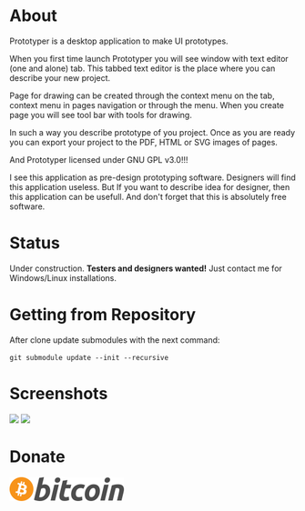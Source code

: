 
# About

Prototyper is a desktop application to make UI prototypes.

When you first time launch Prototyper you will see window with text editor (one and alone)
tab. This tabbed text editor is the place where you can describe
your new project.

Page for drawing can be created through the context menu on the tab, context menu in pages navigation
or through the menu. When you create page you will see tool bar with tools for drawing.

In such a way you describe prototype of you project. Once as you are ready
you can export your project to the PDF, HTML or SVG images of pages.

And Prototyper licensed under GNU GPL v3.0!!!

I see this application as pre-design prototyping software. Designers will find
this application useless. But If you want to describe idea for designer, then
this application can be usefull. And don't forget that this is absolutely free
software.

# Status

Under construction. **Testers and designers wanted!** Just contact me for Windows/Linux installations.

# Getting from Repository

After clone update submodules with the next command:

```
git submodule update --init --recursive
```

# Screenshots

![](doc/img/Screenshot_20200814_183334.png)
![](doc/img/Screenshot_20200922_100855.png)

# Donate

[![](bitcoin-btc-logo-full.png)](https://github.com/igormironchik)
